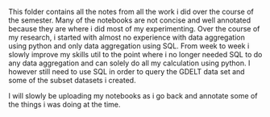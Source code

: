 This folder contains all the notes from all the work i did over the course of the semester. Many of the notebooks are not concise and well annotated because they are where i did most of my experimenting. Over the course of my research, i started with almost no experience with data aggregation using python and only data aggregation using SQL. From week to week i slowly improve my skills util to the point where i no longer needed SQL to do any data aggregation and can solely do all my calculation using python. I however still need to use SQL in order to query the GDELT data set and some of the subset datasets i created. 

I will slowly be uploading my notebooks as i go back and annotate some of the things i was doing at the time. 
